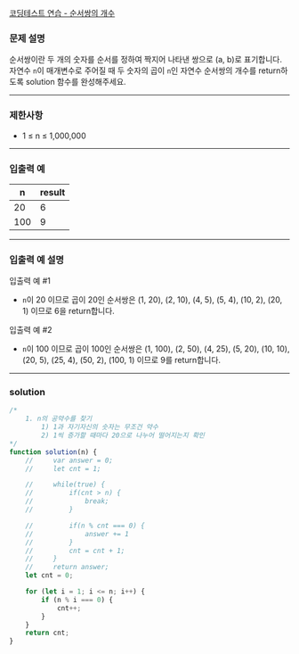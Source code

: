 [코딩테스트 연습 - 순서쌍의 개수](https://school.programmers.co.kr/learn/courses/30/lessons/120836)

### **문제 설명**

순서쌍이란 두 개의 숫자를 순서를 정하여 짝지어 나타낸 쌍으로 (a, b)로 표기합니다. 자연수 `n`이 매개변수로 주어질 때 두 숫자의 곱이 `n`인 자연수 순서쌍의 개수를 return하도록 solution 함수를 완성해주세요.

---

### 제한사항

- 1 ≤ n ≤ 1,000,000

---

### 입출력 예

| n   | result |
| --- | ------ |
| 20  | 6      |
| 100 | 9      |

---

### 입출력 예 설명

입출력 예 #1

- `n`이 20 이므로 곱이 20인 순서쌍은 (1, 20), (2, 10), (4, 5), (5, 4), (10, 2), (20, 1) 이므로 6을 return합니다.

입출력 예 #2

- `n`이 100 이므로 곱이 100인 순서쌍은 (1, 100), (2, 50), (4, 25), (5, 20), (10, 10), (20, 5), (25, 4), (50, 2), (100, 1) 이므로 9를 return합니다.

---

### solution

```jsx
/*
    1. n의 공약수를 찾기
        1) 1과 자기자신의 숫자는 무조건 약수
        2) 1씩 증가할 때마다 20으로 나누어 떨어지는지 확인
*/
function solution(n) {
	//     var answer = 0;
	//     let cnt = 1;

	//     while(true) {
	//         if(cnt > n) {
	//             break;
	//         }

	//         if(n % cnt === 0) {
	//             answer += 1
	//         }
	//         cnt = cnt + 1;
	//     }
	//     return answer;
	let cnt = 0;

	for (let i = 1; i <= n; i++) {
		if (n % i === 0) {
			cnt++;
		}
	}
	return cnt;
}
```
